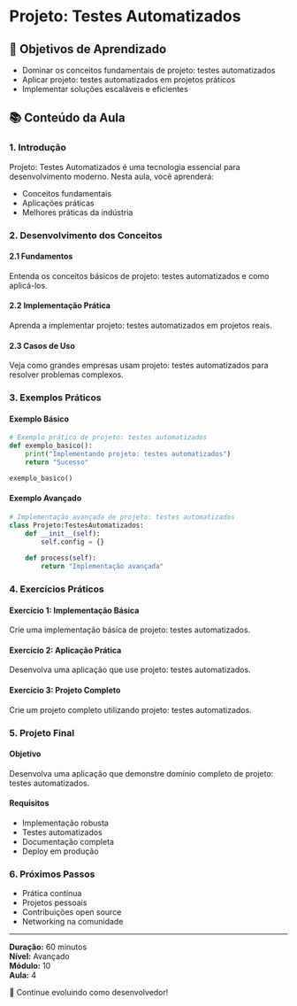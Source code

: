 # Projeto: Testes Automatizados

## 🎯 Objetivos de Aprendizado
- Dominar os conceitos fundamentais de projeto: testes automatizados
- Aplicar projeto: testes automatizados em projetos práticos
- Implementar soluções escaláveis e eficientes

## 📚 Conteúdo da Aula

### 1. Introdução
Projeto: Testes Automatizados é uma tecnologia essencial para desenvolvimento moderno. Nesta aula, você aprenderá:

- Conceitos fundamentais
- Aplicações práticas
- Melhores práticas da indústria

### 2. Desenvolvimento dos Conceitos

#### 2.1 Fundamentos
Entenda os conceitos básicos de projeto: testes automatizados e como aplicá-los.

#### 2.2 Implementação Prática
Aprenda a implementar projeto: testes automatizados em projetos reais.

#### 2.3 Casos de Uso
Veja como grandes empresas usam projeto: testes automatizados para resolver problemas complexos.

### 3. Exemplos Práticos

#### Exemplo Básico
```python
# Exemplo prático de projeto: testes automatizados
def exemplo_basico():
    print("Implementando projeto: testes automatizados")
    return "Sucesso"

exemplo_basico()
```

#### Exemplo Avançado
```python
# Implementação avançada de projeto: testes automatizados
class Projeto:TestesAutomatizados:
    def __init__(self):
        self.config = {}
    
    def process(self):
        return "Implementação avançada"
```

### 4. Exercícios Práticos

#### Exercício 1: Implementação Básica
Crie uma implementação básica de projeto: testes automatizados.

#### Exercício 2: Aplicação Prática
Desenvolva uma aplicação que use projeto: testes automatizados.

#### Exercício 3: Projeto Completo
Crie um projeto completo utilizando projeto: testes automatizados.

### 5. Projeto Final

#### Objetivo
Desenvolva uma aplicação que demonstre domínio completo de projeto: testes automatizados.

#### Requisitos
- Implementação robusta
- Testes automatizados
- Documentação completa
- Deploy em produção

### 6. Próximos Passos

- Prática contínua
- Projetos pessoais
- Contribuições open source
- Networking na comunidade

---

**Duração:** 60 minutos  
**Nível:** Avançado  
**Módulo:** 10  
**Aula:** 4  

🎉 Continue evoluindo como desenvolvedor!
